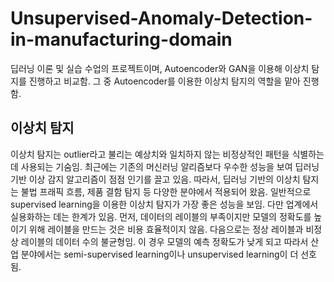 # Unsupervised-Anomaly-Detection-in-manufacturing-domain
딥러닝 이론 및 실습 수업의 프로젝트이며, Autoencoder와 GAN을 이용해 이상치 탐지를 진행하고 비교함. 그 중 Autoencoder를 이용한 이상치 탐지의 역할을 맡아 진행함. 
## 이상치 탐지
이상치 탐지는 outlier라고 불리는 예상치와 일치하지 않는 비정상적인 패턴을 식별하는 데 사용되는 기숨임. 최근에는 기존의 머신러닝 알리즘보다 우수한 성능을 보여 딥러닝 기반 이상 감지 알고리즘이 점점 인기를 끌고 있음. 따라서, 딥러닝 기반의 이상치 탐지는 불법 프래픽 흐름, 제품 결함 탐지 등 다양한 분야에서 적용되어 왔음. 일반적으로 supervised learning을 이용한 이상치 탐지가 가장 좋은 성능을 보임. 다만 업계에서 실용화하는 데는 한계가 있음. 먼저, 데이터의 레이블의 부족이지만 모델의 정확도를 높이기 위해 레이블을 만드는 것은 비용 효율적이지 않음. 다음으로는 정상 레이블과 비정상 레이블의 데이터 수의 불균형임. 이 경우 모델의 예측 정확도가 낮게 되고 따라서 산업 분야에서는 semi-supervised learning이나 unsupervised learning이 더 선호 됨.
